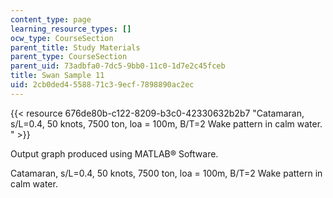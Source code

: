 ```yaml
---
content_type: page
learning_resource_types: []
ocw_type: CourseSection
parent_title: Study Materials
parent_type: CourseSection
parent_uid: 73adbfa0-7dc5-9bb0-11c0-1d7e2c45fceb
title: Swan Sample 11
uid: 2cb0ded4-5588-71c3-9ecf-7898890ac2ec
---
```


{{< resource 676de80b-c122-8209-b3c0-42330632b2b7 "Catamaran, s/L=0.4, 50 knots, 7500 ton, loa = 100m, B/T=2 Wake pattern in calm water. " >}}

Output graph produced using MATLAB® Software.

Catamaran, s/L=0.4, 50 knots, 7500 ton, loa = 100m, B/T=2 Wake pattern in calm water.